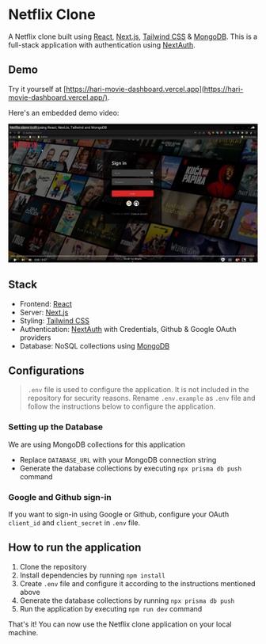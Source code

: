 # Netflix Clone

A Netflix clone built
using [React](https://reactjs.org/), [Next.js](https://nextjs.org/), [Tailwind CSS](https://tailwindcss.com/) & [MongoDB](https://www.mongodb.com/).
This is a full-stack application with authentication using [NextAuth](https://next-auth.js.org/).

## Demo

Try it yourself at [https://hari-movie-dashboard.vercel.app](https://hari-movie-dashboard.vercel.app/).

Here's an embedded demo video:

[![Netflix Clone Demo Video](/assets/demo-video-thumbnail.jpg)](https://youtu.be/KgSyoeYeREg)

## Stack

- Frontend: [React](https://reactjs.org/)
- Server: [Next.js](https://nextjs.org/)
- Styling: [Tailwind CSS](https://tailwindcss.com/)
- Authentication: [NextAuth](https://next-auth.js.org/) with Credentials, Github & Google OAuth providers
- Database: NoSQL collections using [MongoDB](https://www.mongodb.com/)

## Configurations

> `.env` file is used to configure the application. It is not included in the repository for security reasons.
> Rename `.env.example` as `.env` file and follow the instructions below to configure the application.

### Setting up the Database

We are using MongoDB collections for this application

- Replace `DATABASE_URL` with your MongoDB connection string
- Generate the database collections by executing `npx prisma db push` command

### Google and Github sign-in

If you want to sign-in using Google or Github, configure your OAuth `client_id` and `client_secret` in `.env` file.

## How to run the application

1. Clone the repository
2. Install dependencies by running `npm install`
3. Create `.env` file and configure it according to the instructions mentioned above
4. Generate the database collections by running `npx prisma db push`
5. Run the application by executing `npm run dev` command

That's it! You can now use the Netflix clone application on your local machine.